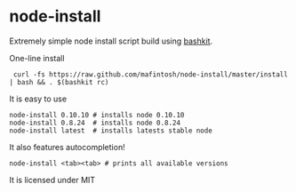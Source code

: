 # node-install

Extremely simple node install script build using [bashkit](https://github.com/mafintosh/bashkit).

One-line install

	 curl -fs https://raw.github.com/mafintosh/node-install/master/install | bash && . $(bashkit rc)

It is easy to use

	node-install 0.10.10 # installs node 0.10.10
	node-install 0.8.24  # installs node 0.8.24
	node-install latest  # installs latests stable node

It also features autocompletion!

	node-install <tab><tab> # prints all available versions

It is licensed under MIT